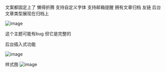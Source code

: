 文案都固定上了 懒得折腾 
支持自定义字体 支持邮箱提醒 
拥有文章归档 友链 后台文章类型展现在归档上

![image](https://github.com/user-attachments/assets/6cae6bcb-82c3-4d80-8c5f-178c955e84af)

这个主题可能有bug 但它是完整的 

后台插入式功能

![image](https://github.com/user-attachments/assets/9eab5b1c-5208-4682-b1e6-eb03710cc611)

样式图
![image](https://github.com/user-attachments/assets/0c25559f-5091-4353-9c23-5d32a9a93cb2)
